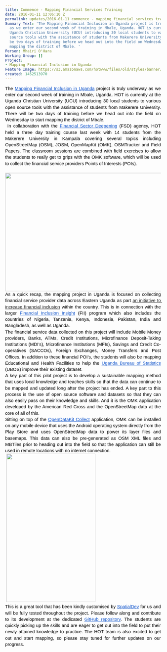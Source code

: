 ```yaml
---
title: Commence - Mapping Financial Services Training
date: 2016-01-11 12:06:10 Z
permalink: updates/2016-01-11_commence_-_mapping_financial_services_training
Summary Text: 'The Mapping Financial Inclusion in Uganda project is truly underway
  as we enter our second week of training in Mbale, Uganda. HOT is currently at the
  Uganda Christian University (UCU) introducing 30 local students to various open
  source tools with the assistance of students from Makerere University. There will
  be two days of training before we head out into the field on Wednesday to start
  mapping the district of Mbale. '
Person: Mhairi O'Hara
Working Group: []
Project:
- Mapping Financial Inclusion in Uganda
Feature Image: https://s3.amazonaws.com/hotwww/files/old/styles/banner/public/training_geoffrey.jpg
created: 1452513970
---
```


<p style="line-height: 1.38; margin-top: 0pt; margin-bottom: 0pt; text-align: justify;" dir="ltr"><span style="font-size: 14.666666666666666px; font-family: Arial; color: #000000; background-color: transparent; font-weight: 400; font-style: normal; font-variant: normal; text-decoration: none; vertical-align: baseline; white-space: pre-wrap;">The </span><a style="text-decoration: none;" href="https://hotosm.org/projects/mapping_financial_inclusion_in_uganda"><span style="font-size: 14.666666666666666px; font-family: Arial; color: #1155cc; background-color: transparent; font-weight: 400; font-style: normal; font-variant: normal; text-decoration: underline; vertical-align: baseline; white-space: pre-wrap;">Mapping Financial Inclusion in Uganda</span></a><span style="font-size: 14.666666666666666px; font-family: Arial; color: #000000; background-color: transparent; font-weight: 400; font-style: normal; font-variant: normal; text-decoration: none; vertical-align: baseline; white-space: pre-wrap;"> project is truly underway as we enter our second week of training in Mbale, Uganda. HOT is currently at the Uganda Christian University (UCU) introducing 30 local students to various open source tools with the assistance of students from Makerere University. There will be two days of training before we head out into the field on Wednesday to start mapping the district of Mbale. </span></p><p style="line-height: 1.38; margin-top: 0pt; margin-bottom: 0pt; text-align: justify;" dir="ltr">&nbsp;<span style="font-size: 14.666666666666666px; font-family: Arial; color: #000000; background-color: transparent; font-weight: 400; font-style: normal; font-variant: normal; text-decoration: none; vertical-align: baseline; white-space: pre-wrap;">In collaboration with the </span><a href="http://www.fsdu.or.ug/"><span style="font-size: 14.666666666666666px; font-family: Arial; color: #1155cc; background-color: transparent; font-weight: 400; font-style: normal; font-variant: normal; text-decoration: underline; vertical-align: baseline; white-space: pre-wrap;">Financial Sector Deepening</span></a><span style="font-size: 14.666666666666666px; font-family: Arial; color: #000000; background-color: transparent; font-weight: 400; font-style: normal; font-variant: normal; text-decoration: none; vertical-align: baseline; white-space: pre-wrap;"> (FSD) agency, HOT held a three day training course last week with 14 students from the Makerere University in Kampala covering several topics including OpenStreetMap (OSM), JOSM, OpenMapKit (OMK), OSMTracker and Field Papers. The classroom sessions are combined with field exercises to allow the students to really get to grips with the OMK software, which will be used to collect the financial service providers Points of Interests (POIs). </span></p><p style="line-height: 1.38; margin-top: 0pt; margin-bottom: 0pt; text-align: justify;" dir="ltr"><span style="font-size: 14.666666666666666px; font-family: Arial; color: #000000; background-color: transparent; font-weight: 400; font-style: normal; font-variant: normal; text-decoration: none; vertical-align: baseline; white-space: pre-wrap;"> <img class="image-large" src="https://s3.amazonaws.com/hotwww/files/old/styles/large/public/training_geoffrey.jpg?itok=i6kaTfVX" alt="" height="383" width="510"></span></p><p style="line-height: 1.38; margin-top: 0pt; margin-bottom: 0pt; text-align: justify;" dir="ltr"><span style="font-size: 14.6667px; font-family: Arial; color: #000000; font-style: normal; vertical-align: baseline; white-space: pre-wrap; background-color: transparent;">As a quick recap, the mapping project in Uganda is focused on collecting financial service provider data across Eastern Uganda as part <a href="https://hotosm.org/projects/mapping_financial_inclusion_in_uganda">an</a></span><span style="font-size: 14.6667px; font-family: Arial; color: #000000; font-style: normal; vertical-align: baseline; white-space: pre-wrap; background-color: transparent;"><a href="https://hotosm.org/projects/mapping_financial_inclusion_in_uganda"> initiative to increase financial inclusion</a> within the country. This is in connection with the larger </span><a href="http://finclusion.org/"><span style="font-size: 14.6667px; font-family: Arial; color: #1155cc; font-style: normal; text-decoration: underline; vertical-align: baseline; white-space: pre-wrap; background-color: transparent;">Financial Inclusion Insight</span></a><span style="font-size: 14.6667px; font-family: Arial; color: #000000; font-style: normal; vertical-align: baseline; white-space: pre-wrap; background-color: transparent;"> (FII) program </span><span style="font-size: 14.6667px; font-family: Arial; color: #000000; font-style: normal; vertical-align: baseline; white-space: pre-wrap; background-color: transparent;">which also includes the countries of Nigeria, Tanzania, Kenya, Indonesia, Pakistan, India and Bangladesh, as well as Uganda. </span></p><p style="line-height: 1.38; margin-top: 0pt; margin-bottom: 0pt; text-align: justify;" dir="ltr"><span style="font-size: 14.6667px; font-family: Arial; color: #000000; font-style: normal; vertical-align: baseline; white-space: pre-wrap; background-color: transparent;">The financial service data collected on this project will include Mobile Money providers, Banks, ATMs, Credit Institutions, Microfinance Deposit-Taking Institutions (MDI’s), Microfinance Institutions (MFIs), Savings and Credit Co-operatives (SACCOs), Foreign Exchanges, Money Transfers and Post Offices. In addition to these financial POI’s, the students will also be mapping Educational and Health Facilities to help the </span><a href="http://www.ubos.org/"><span style="font-size: 14.6667px; font-family: Arial; color: #1155cc; font-style: normal; text-decoration: underline; vertical-align: baseline; white-space: pre-wrap; background-color: transparent;">Uganda Bureau of Statistics</span></a><span style="font-size: 14.6667px; font-family: Arial; color: #000000; font-style: normal; vertical-align: baseline; white-space: pre-wrap; background-color: transparent;"> (UBOS) improve their existing dataset.</span></p><p style="line-height: 1.38; margin-top: 0pt; margin-bottom: 0pt; text-align: justify;" dir="ltr"><span style="font-size: 14.666666666666666px; font-family: Arial; color: #000000; background-color: transparent; font-weight: 400; font-style: normal; font-variant: normal; text-decoration: none; vertical-align: baseline; white-space: pre-wrap;">A key part of this pilot project is to develop a sustainable mapping method that uses local knowledge and teaches skills so that the data can continue to be mapped and updated long after the project has ended. A key part to this process is the use of open source software and datasets so that they can also easily pass on their knowledge and skills. And it is the OMK application developed by the American Red Cross and the OpenStreetMap data at the core of all of this. </span></p><p style="line-height: 1.38; margin-top: 0pt; margin-bottom: 0pt; text-align: justify;" dir="ltr"><span style="font-size: 14.666666666666666px; font-family: Arial; color: #000000; background-color: transparent; font-weight: 400; font-style: normal; font-variant: normal; text-decoration: none; vertical-align: baseline; white-space: pre-wrap;">Sitting on top of the </span><a style="line-height: 16.56px;" href="https://opendatakit.org/use/collect/"><span style="font-size: 14.666666666666666px; font-family: Arial; color: #1155cc; background-color: transparent; font-weight: 400; font-style: normal; font-variant: normal; text-decoration: underline; vertical-align: baseline; white-space: pre-wrap;">OpenDataKit Collect</span></a><span style="font-size: 14.666666666666666px; font-family: Arial; color: #000000; background-color: transparent; font-weight: 400; font-style: normal; font-variant: normal; text-decoration: none; vertical-align: baseline; white-space: pre-wrap;"> application, OMK can be installed on any mobile device that uses the Android operating system directly from the Play Store and uses OpenStreetMap data to power its layer files and basemaps. This data can also be pre-generated as OSM XML files and MBTiles prior to heading out into the field so that the application can still be used in remote locations with no internet connection. </span></p><p style="line-height: 1.38; margin-top: 0pt; margin-bottom: 0pt; text-align: justify;" dir="ltr"><span style="font-size: 14.666666666666666px; font-family: Arial; color: #000000; background-color: transparent; font-weight: 400; font-style: normal; font-variant: normal; text-decoration: none; vertical-align: baseline; white-space: pre-wrap;"> <img src="https://s3.amazonaws.com/hotwww/files/old/omk_screenshot.png" alt="" height="480" width="288"></span></p><p style="line-height: 1.38; margin-top: 0pt; margin-bottom: 0pt; text-align: justify;" dir="ltr"><span style="font-size: 14.6667px; font-family: Arial; color: #000000; vertical-align: baseline; white-space: pre-wrap; background-color: transparent;">This is a great tool that has been kindly customised by </span><a href="http://spatialdev.com/"><span style="font-size: 14.6667px; font-family: Arial; color: #1155cc; text-decoration: underline; vertical-align: baseline; white-space: pre-wrap; background-color: transparent;">SpatialDev</span></a><span style="font-size: 14.6667px; font-family: Arial; color: #000000; vertical-align: baseline; white-space: pre-wrap; background-color: transparent;"> for us and will be fully tested throughout the project. Please follow along and contribute to its development at the dedicated </span><a href="https://github.com/americanredcross/openmapkit"><span style="font-size: 14.6667px; font-family: Arial; color: #1155cc; text-decoration: underline; vertical-align: baseline; white-space: pre-wrap; background-color: transparent;">GitHub repository</span></a><span style="font-size: 14.6667px; font-family: Arial; color: #000000; vertical-align: baseline; white-space: pre-wrap; background-color: transparent;">. The students are quickly picking up the skills and are eager to get out into the field to put their newly attained knowledge to practice. The HOT team is also excited to get out and start mapping, so please stay tuned for further updates on our progress.</span></p>
